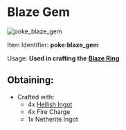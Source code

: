 # Blaze Gem

![poke\_blaze\_gem](https://github.com/ItsMePok/PFE/assets/136857747/ee393571-169f-41f2-b163-5eb8740d1c08)

Item Identifier: **poke:blaze\_gem**

Usage: **Used in crafting the** [**Blaze Ring**](https://github.com/ItsMePok/PFE/wiki/Blaze-Ring)

## Obtaining:

* Crafted with:
  * 4x [Hellish Ingot](https://pfewiki.gitbook.io/home/items/ingots/hellish-ingot)
  * 4x Fire Charge
  * 1x Netherite Ingot
